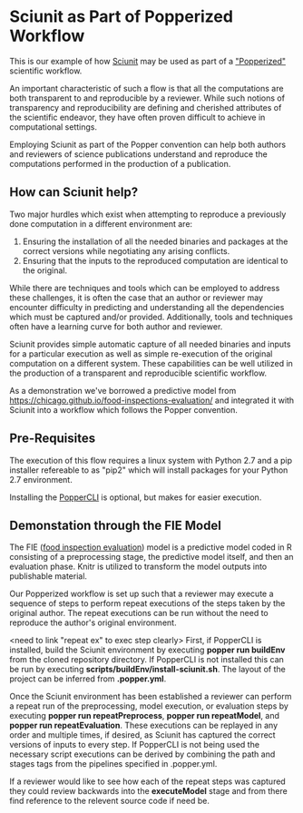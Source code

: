 Sciunit as Part of Popperized Workflow
======================================

This is our example of how [Sciunit](https://sciunit.run) may be used as part of a ["Popperized"](http://falsifiable.us) scientific workflow.

An important characteristic of such a flow is that all the computations are both transparent to and reproducible by a reviewer.  While such notions of transparency and reproducibility are defining and cherished attributes of the scientific endeavor, they have often proven difficult to achieve in computational settings.

Employing Sciunit as part of the Popper convention can help both authors and reviewers of science publications understand and reproduce the computations performed in the production of a publication. 

How can Sciunit help?
---------------------

Two major hurdles which exist when attempting to reproduce a previously done computation in a different environment are:
1. Ensuring the installation of all the needed binaries and packages at the correct versions while negotiating any arising conflicts.
2. Ensuring that the inputs to the reproduced computation are identical to the original.

While there are techniques and tools which can be employed to address these challenges, it is often the case that an author or reviewer may encounter difficulty in predicting and understanding all the dependencies which must be captured and/or provided.  Additionally, tools and techniques often have a learning curve for both author and reviewer.

Sciunit provides simple automatic capture of all needed binaries and inputs for a particular execution as well as simple re-execution of the original computation on a different system.  These capabilities can be well utilized in the production of a transparent and reproducible scientific workflow.   

As a demonstration we've borrowed a predictive model from https://chicago.github.io/food-inspections-evaluation/ and integrated it with Sciunit into a workflow which follows the Popper convention.

Pre-Requisites
--------------

The execution of this flow requires a linux system with Python 2.7 and a pip installer refereable to as "pip2" which will install packages for your Python 2.7 environment.

Installing the [PopperCLI](https://github.com/systemslab/popper) is optional, but makes for easier execution.

Demonstation through the FIE Model
----------------------------------

The FIE ([food inspection evaluation](https://chicago.github.io/food-inspections-evaluation/)) model is a predictive model coded in R consisting of a preprocessing stage, the predictive model itself, and then an evaluation phase.  Knitr is utilized to transform the model outputs into publishable material.

Our Popperized workflow is set up such that a reviewer may execute a sequence of steps to perform repeat executions of the steps taken by the original author.  The repeat executions can be run without the need to reproduce the author's original environment.

<need to link "repeat ex" to exec step clearly>
First, if PopperCLI is installed, build the Sciunit environment by executing **popper run buildEnv** from the cloned repository directory.
If PopperCLI is not installed this can be run by executing **scripts/buildEnv/install-sciunit.sh**.  The layout of the project can be inferred from **.popper.yml**.

Once the Sciunit environment has been established a reviewer can perform a repeat run of the preprocessing, model execution, or evaluation steps by executing **popper run repeatPreprocess**, **popper run repeatModel**, and **popper run repeatEvaluation**.  These executions can be replayed in any order and multiple times, if desired, as Sciunit has captured the correct versions of inputs to every step.  If PopperCLI is not being used the necessary script executions can be derived by combining the path and stages tags from the pipelines specified in .popper.yml.

If a reviewer would like to see how each of the repeat steps was captured they could review backwards into the **executeModel** stage and from there find reference to the relevent source code if need be.

<need knitr code>
<need to adjust FIE scripts to place all package installs into 00 script>
